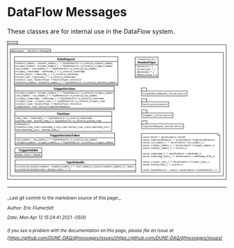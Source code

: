 # DataFlow Messages

These classes are for internal use in the DataFlow system.

![Class Diagrams](https://github.com/DUNE-DAQ/dfmessages/raw/develop/docs/dune_dataflow_messages.png)

-----

<font size="1">
_Last git commit to the markdown source of this page:_


_Author: Eric Flumerfelt_

_Date: Mon Apr 12 15:24:41 2021 -0500_

_If you see a problem with the documentation on this page, please file an Issue at [https://github.com/DUNE-DAQ/dfmessages/issues](https://github.com/DUNE-DAQ/dfmessages/issues)_
</font>
